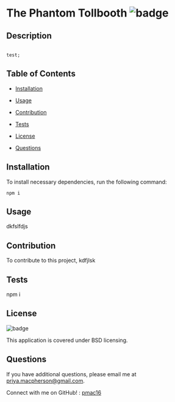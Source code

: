 # The Phantom Tollbooth ![badge](https://img.shields.io/badge/license-BSD-green)
 
  ## Description
  ```

  test;

  ```

  ## Table of Contents

  * [Installation](#installation)

  * [Usage](#usage)

  * [Contribution](#contribution)

  * [Tests](#tests)

  * [License](#license)

  * [Questions](#questions)


  ## Installation

  To install necessary dependencies, run the following command:

  ```
  npm i
  ```

  ## Usage

  dkfslfdjs

  ## Contribution 

  To contribute to this project, kdfjlsk

  ## Tests

  npm i

  ## License
  ![badge](https://img.shields.io/badge/license-BSD-green)

  This application is covered under BSD licensing.

  ## Questions

  If you have additional questions, please email me at priya.macpherson@gmail.com.

  Connect with me on GitHub! : [pmac16](https://github.com/pmac16)


